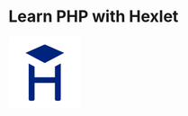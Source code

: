 # Learn PHP with Hexlet

[![Hexlet Ltd. logo](https://raw.githubusercontent.com/Hexlet/hexletguides.github.io/master/images/hexlet_logo128.png)](https://hexlet.io)

